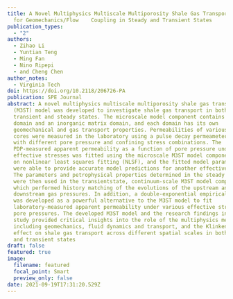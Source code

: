 ```yaml
---
title: A Novel Multiphysics Multiscale Multiporosity Shale Gas Transport Model
  for Geomechanics/Flow    Coupling in Steady and Transient States
publication_types:
  - "2"
authors:
  - Zihao Li
  - Yuntian Teng
  - Ming Fan
  - Nino Ripepi
  - and Cheng Chen
author_notes:
  - Virginia Tech
doi: https://doi.org/10.2118/206726-PA
publication: SPE Journal
abstract: A novel multiphysics multiscale multiporosity shale gas transport
  (M3ST) model was developed to investigate shale gas transport in both
  transient and steady states. The microscale model component contains a kerogen
  domain and an inorganic matrix domain, and each domain has its own
  geomechanical and gas transport properties. Permeabilities of various shale
  cores were measured in the laboratory using a pulse decay permeameter (PDP)
  with different pore pressure and confining stress combinations. The
  PDP-measured apparent permeability as a function of pore pressure under two
  effective stresses was fitted using the microscale M3ST model component based
  on nonlinear least squares fitting (NLSF), and the fitted model parameters
  were able to provide accurate model predictions for another effective stress.
  The parameters and petrophysical properties determined in the steady state
  were then used in the transientstate, continuum-scale M3ST model component,
  which performed history matching of the evolutions of the upstream and
  downstream gas pressures. In addition, a double-exponential empirical model
  was developed as a powerful alternative to the M3ST model to fit
  laboratory-measured apparent permeability under various effective stresses and
  pore pressures. The developed M3ST model and the research findings in this
  study provided critical insights into the role of the multiphysics mechanisms,
  including geomechanics, fluid dynamics and transport, and the Klinkenberg
  effect on shale gas transport across different spatial scales in both steady
  and transient states
draft: false
featured: true
image:
  filename: featured
  focal_point: Smart
  preview_only: false
date: 2021-09-19T17:31:20.529Z
---
```

